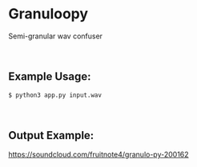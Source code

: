 # Granuloopy

Semi-granular wav confuser

</br>

## Example Usage:

```sh
$ python3 app.py input.wav
```

</br>

## Output Example:
https://soundcloud.com/fruitnote4/granulo-py-200162
